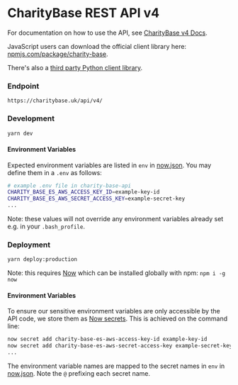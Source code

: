 # CharityBase REST API v4

For documentation on how to use the API, see [CharityBase v4 Docs](https://charitybase.uk/docs/v4/).

JavaScript users can download the official client library here: [npmjs.com/package/charity-base](https://www.npmjs.com/package/charity-base).

There's also a [third party Python client library](https://github.com/drkane/charity-base-client-python).

### Endpoint

```
https://charitybase.uk/api/v4/
```

### Development

```bash
yarn dev
```

#### Environment Variables
Expected environment variables are listed in `env` in [now.json](./now.json).  You may define them in a `.env` as follows:

```bash
# example .env file in charity-base-api
CHARITY_BASE_ES_AWS_ACCESS_KEY_ID=example-key-id
CHARITY_BASE_ES_AWS_SECRET_ACCESS_KEY=example-secret-key
...
```

Note: these values will not override any environment variables already set e.g. in your `.bash_profile`.


### Deployment

```bash
yarn deploy:production
```

Note: this requires [Now](https://zeit.co/now) which can be installed globally with npm: `npm i -g now`

#### Environment Variables

To ensure our sensitive environment variables are only accessible by the API code, we store them as [Now secrets](https://zeit.co/docs/v2/deployments/environment-variables-and-secrets/).  This is achieved on the command line:

```bash
now secret add charity-base-es-aws-access-key-id example-key-id
now secret add charity-base-es-aws-secret-access-key example-secret-key
...
```

The environment variable names are mapped to the secret names in `env` in [now.json](./now.json).  Note the `@` prefixing each secret name.